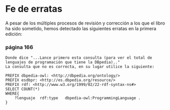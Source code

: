# Fe de erratas
A pesar de los múltiples procesos de revisión y corrección a los que el libro ha sido sometido, hemos detectado las siguientes erratas en la primera edición:

### página 166

    Donde dice "...Lance primero esta consulta (para ver el total de lenguajes de programación que tiene la DBpedia).."
    La consulta que no es correcta, en su lugar utilice la siguiente:

    PREFIX dbpedia-owl: <http://dbpedia.org/ontology/>
    PREFIX esdbpr: <http://es.dbpedia.org/resource/> 
    PREFIX rdf: <http://www.w3.org/1999/02/22-rdf-syntax-ns#>
    SELECT COUNT(*)
    WHERE{
        ?lenguaje  rdf:type   dbpedia-owl:ProgrammingLanguage .
    }
